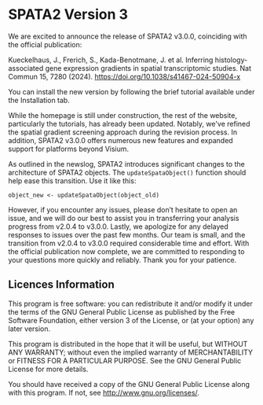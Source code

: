 # SPATA2 Version 3

We are excited to announce the release of SPATA2 v3.0.0, coinciding with the official publication:

Kueckelhaus, J., Frerich, S., Kada-Benotmane, J. et al. Inferring histology-associated gene expression gradients in spatial transcriptomic studies. Nat Commun 15, 7280 (2024). https://doi.org/10.1038/s41467-024-50904-x

You can install the new version by following the brief tutorial available under the Installation tab.

While the homepage is still under construction, the rest of the website, particularly the tutorials, has already been updated. Notably, we've refined the spatial gradient screening approach during the revision process. In addition, SPATA2 v3.0.0 offers numerous new features and expanded support for platforms beyond Visium.

As outlined in the newslog, SPATA2 introduces significant changes to the architecture of SPATA2 objects. The `updateSpataObject()` function should help ease this transition. Use it like this: 

`object_new <- updateSpataObject(object_old)`

However, if you encounter any issues, please don’t hesitate to open an issue, and we will do our best to assist you in transferring your analysis progress from v2.0.4 to v3.0.0. Lastly, we apologize for any delayed responses to issues over the past few months. Our team is small, and the transition from v2.0.4 to v3.0.0 required considerable time and effort. With the official publication now complete, we are committed to responding to your questions more quickly and reliably. Thank you for your patience.

## Licences Information
This program is free software: you can redistribute it and/or modify
it under the terms of the GNU General Public License as published by
the Free Software Foundation, either version 3 of the License, or
(at your option) any later version.

This program is distributed in the hope that it will be useful,
but WITHOUT ANY WARRANTY; without even the implied warranty of
MERCHANTABILITY or FITNESS FOR A PARTICULAR PURPOSE.  See the
GNU General Public License for more details.

You should have received a copy of the GNU General Public License
along with this program.  If not, see <http://www.gnu.org/licenses/>.
